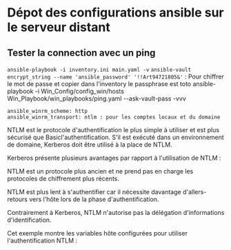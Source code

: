 # Dépot des configurations ansible sur le serveur distant 

## Tester la connection avec un ping
`ansible-playbook -i inventory.ini main.yaml -v`
`ansible-vault encrypt_string --name 'ansible_password' '!!Art94721805&'` : Pour chiffrer le mot de passe et copier dans l'inventory le passphrase est toto
ansible-playbook -i Win_Config/config_win/hosts Win_Playbook/win_playbooks/ping.yaml --ask-vault-pass -vvv

    ansible_winrm_scheme: http
    ansible_winrm_transport: ntlm : pour les comptes locaux et du domaine
NTLM est le protocole d'authentification le plus simple à utiliser et est plus sécurisé que Basicl'authentification. S'il est exécuté dans un environnement de domaine, Kerberos doit être utilisé à la place de NTLM.

Kerberos présente plusieurs avantages par rapport à l'utilisation de NTLM :

NTLM est un protocole plus ancien et ne prend pas en charge les protocoles de chiffrement plus récents.

NTLM est plus lent à s'authentifier car il nécessite davantage d'allers-retours vers l'hôte lors de la phase d'authentification.

Contrairement à Kerberos, NTLM n'autorise pas la délégation d'informations d'identification.

Cet exemple montre les variables hôte configurées pour utiliser l'authentification NTLM :

